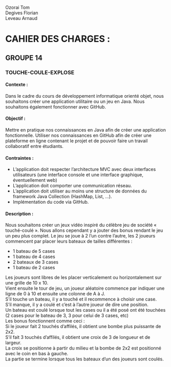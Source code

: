 Ozorai Tom <br>
Degives Florian <br>
Leveau Arnaud <br>
# CAHIER DES CHARGES :
## GROUPE 14
### TOUCHE-COULE-EXPLOSE
#### Contexte :
Dans le cadre du cours de développement informatique orienté objet, nous souhaitons créer
une application utilitaire ou un jeu en Java. Nous souhaitons également fonctionner avec
GitHub. <br>
#### Objectif :
Mettre en pratique nos connaissances en Java afin de créer une application fonctionnelle.
Utiliser nos connaissances en GitHub afin de créer une plateforme en ligne contenant le
projet et de pouvoir faire un travail collaboratif entre étudiants.
#### Contraintes :
- L’application doit respecter l’architecture MVC avec deux interfaces utilisateurs (une
interface console et une interface graphique, éventuellement web)
- L’application doit comporter une communication réseau.
- L’application doit utiliser au moins une structure de données du framework Java
Collection (HashMap, List, ...).
- Implémentation du code via GitHub. <br>
#### Description :
Nous souhaitons créer un jeux vidéo inspiré du célèbre jeu de société « touché-coulé ». Nous
allons cependant y a jouter des bonus rendant le jeu un peu plus complet.
Le jeu se joue à 2 l’un contre l’autre, les 2 joueurs commencent par placer leurs bateaux de
tailles différentes :
- 1 bateau de 5 cases
- 1 bateau de 4 cases
- 2 bateaux de 3 cases
- 1 bateau de 2 cases

Les joueurs sont libres de les placer verticalement ou horizontalement sur une grille de 10 x
10. <br>
Vient ensuite le tour de jeu, un joueur aléatoire commence par indiquer une ligne de 0 à 10
et ensuite une colonne de A à J. <br>
S’il touche un bateau, il y a touché et il recommence à choisir une case.<br>
S’il manque, il y a coulé et c’est à l’autre joueur de dire une position.<br>
Un bateau est coulé lorsque tout les cases ou il a été posé ont été touchées (2 cases pour le
bateau de 3, 3 pour celui de 3 cases, etc) <br>
Les bonus fonctionnent comme ceci : <br>
Si le joueur fait 2 touchés d’affilés, il obtient une bombe plus puissante de 2x2. <br>
S’il fait 3 touchés d’affilés, il obtient une croix de 3 de longueur et de largeur. <br>
La croix se positionne à partir du milieu et la bombe de 2x2 est positionné avec le coin en bas
à gauche.<br>
La partie se termine lorsque tous les bateaux d’un des joueurs sont coulés.<br>

